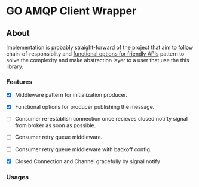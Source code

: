 # GO AMQP Client Wrapper

## About

Implementation is probably straight-forward of the project that aim to follow chain-of-responsiblity and [functional options for friendly APIs](https://dave.cheney.net/2014/10/17/functional-options-for-friendly-apis) pattern to solve the complexity and make abstraction layer to a user that use the this library.

### Features

- [x] Middleware pattern for initialization producer.

- [x] Functional options for producer publishing the message.

- [ ] Consumer re-establish connection once recieves closed notifty signal from broker as soon as possible.

- [ ] Consumer retry queue middleware.

- [ ] Consumer retry queue middleware with backoff config.

- [x] Closed Connection and Channel gracefully by signal notify

### Usages
